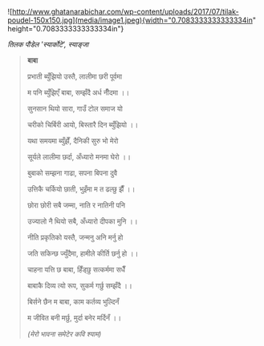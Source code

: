 ![http://www.ghatanarabichar.com/wp-content/uploads/2017/07/tilak-poudel-150x150.jpg](media/image1.jpeg){width="0.7083333333333334in"
height="0.7083333333333334in"}

*तिलक पौडेल 'स्यार्कोटे', स्याङ्जा*

> **बाबा**
>
> प्रभाती ब्युँझियो उस्तै, लालीमा छरी पूर्वमा
>
> म पनि ब्युँझिएँ बाबा, सम्झँदै अर्ध नीँदमा ।।
>
> सुनसान थियो सारा, गाउँ टोल समाज यो
>
> चरीको चिर्बिरी आयो, बिस्तारै दिन ब्युँझियो ।।
>
> यथा समयमा ब्युँझेँ, दैनिकी सुरु भो मेरो
>
> सूर्यले लालीमा छर्दा, अँध्यारो मनमा घेरो ।।
>
> बुबाको सम्झना गाढा, सपना बिपना दुवै
>
> उत्तिकै चर्कियो छाती, भुइँमा म त ढल्छु झैँ ।।
>
> छोरा छोरी सबै जम्मा, नाति र नातिनी पनि
>
> उज्यालो नै थियो सबै, अँध्यारो दीपका मुनि ।।
>
> नीति प्रकृतिको यस्तै, जन्मनु अनि मर्नु हो
>
> जति सकिन्छ ज्युँदैमा, हामीले कीर्ति छर्नु हो ।।
>
> चाहना यत्ति छ बाबा, हिँड्छु सत्कर्ममा सधैँ
>
> बाबाकै दिव्य त्यो रूप, सुकर्म गर्छु सम्झँदै ।।
>
> बिर्सने छैन म बाबा, काम कर्तव्य भुल्दिनँ
>
> म जीवित बनी मर्छु, मुर्दा बनेर मर्दिनँ ।।
>
> *(मेरो भावना समेटेर कवि श्याम)*
